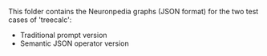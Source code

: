 This folder contains the Neuronpedia graphs (JSON format) for the two test cases of 'treecalc':
- Traditional prompt version
- Semantic JSON operator version
